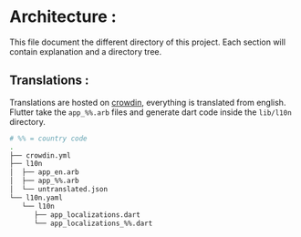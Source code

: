 # Architecture :

This file document the different directory of this project.
Each section will contain explanation and a directory tree.

## Translations :

Translations are hosted on [crowdin](https://crowdin.com/project/piwigo-ng), everything is translated from english.  
Flutter take the `app_%%.arb` files and generate dart code inside the `lib/l10n` directory.   

```sh
# %% = country code
.
├── crowdin.yml
├── l10n
│  ├── app_en.arb
│  ├── app_%%.arb
│  └── untranslated.json
└── l10n.yaml
   └── l10n
      ├── app_localizations.dart
      └── app_localizations_%%.dart
```